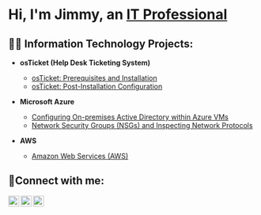 <h1>Hi, I'm Jimmy, an <a href="www.linkedin.com/in/jimmy-fevrier-67738585">IT Professional</a></h1>

<h2>👨‍💻 Information Technology Projects:</h2>

- <b>osTicket (Help Desk Ticketing System)</b>
  - [osTicket: Prerequisites and Installation](https://github.com/Jimmyfevrier/osticket-prereqs.git)
  - [osTicket: Post-Installation Configuration](https://github.com/Jimmyfevrier/osTicket--Post-installation/blob/470b8d16f438f74d5bdd612cdba5d4df72b1fa9b/README.md)
 
- <b>Microsoft Azure</b>
  - [Configuring On-premises Active Directory within Azure VMs](https://github.com/Jimmyfevrier/Configuring-On-premises-Active-Directory-within-Azure-VMs.git)
  - [Network Security Groups (NSGs) and Inspecting Network Protocols](https://github.com/Jimmyfevrier/Network-Security-Groups-NSGs-and-Inspecting-Network-Protocols/blob/c3fc9c800e5a895dc67be940df64c2384cc870fc/README.md)

- <b>AWS</b>
  - [Amazon Web Services (AWS)](https://github.com/Jimmyfevrier/Configuring-On-premises-Active-Directory-within-Azure-VMs.git)
<h2>🤳Connect with me:</h2>

[<img align="left" alt="Josh | Twitter" width="22px" src="https://cdn.jsdelivr.net/npm/simple-icons@v3/icons/twitter.svg" />][twitter]
[<img align="left" alt="Josh | LinkedIn" width="22px" src="https://cdn.jsdelivr.net/npm/simple-icons@v3/icons/linkedin.svg" />][linkedin]
[<img align="left" alt="Josh | Instagram" width="22px" src="https://cdn.jsdelivr.net/npm/simple-icons@v3/icons/instagram.svg" />][instagram]

[twitter]: https://twitter.com/Josh
[instagram]: https://www.instagram.com/Josh
[linkedin]: https://linkedin.com/in/Josh

